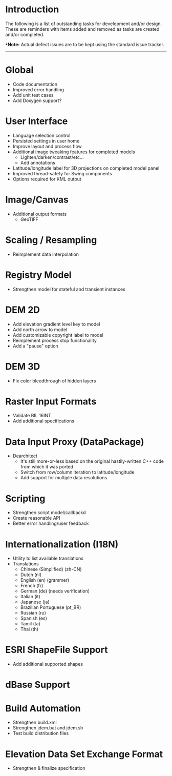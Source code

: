 # Introduction #

The following is a list of outstanding tasks for development and/or design. These are reminders with items added and removed as tasks are created and/or completed.

**`*`Note:** Actual defect issues are to be kept using the standard issue tracker.


---


# Global #
  * Code documentation
  * Improved error handling
  * Add unit test cases
  * Add Doxygen support?

# User Interface #
  * Language selection control
  * Persisted settings in user home
  * Improve layout and process flow
  * Additional image tweaking features for completed models
    * Lighten/darken/contrast/etc...
    * Add annotations
  * Latitude/longitude label for 3D projections on completed model panel
  * Improved thread-safety for Swing components
  * Options required for KML output


# Image/Canvas #
  * Additional output formats
    * GeoTIFF

# Scaling / Resampling #
  * Reimplement data interpolation

# Registry Model #
  * Strengthen model for stateful and transient instances

# DEM 2D #
  * Add elevation gradient level key to model
  * Add north arrow to model
  * Add customizable copyright label to model
  * Reimplement process stop functionality
  * Add a "pause" option

# DEM 3D #
  * Fix color bleedthrough of hidden layers

# Raster Input Formats #
  * Validate BIL 16INT
  * Add additional specifications

# Data Input Proxy (DataPackage) #
  * Dearchitect
    * It's still more-or-less based on the original hastily-written C++ code from which it was ported
    * Switch from row/column iteration to latitude/longitude
    * Add support for multiple data resolutions.

# Scripting #
  * Strengthen script model/callbackd
  * Create reasonable API
  * Better error handling/user feedback

# Internationalization (I18N) #
  * Utility to list available translations
  * Translations
    * Chinese (Simplified) (zh-CN)
    * Dutch (nl)
    * English (en) (grammer)
    * French (fr)
    * German (de) (needs verification)
    * Italian (it)
    * Japanese (ja)
    * Brazilian Portuguese (pt\_BR)
    * Russian (ru)
    * Spanish (es)
    * Tamil (ta)
    * Thai (th)

# ESRI ShapeFile Support #
  * Add additional supported shapes

# dBase Support #

# Build Automation #
  * Strengthen build.xml
  * Strengthen jdem.bat and jdem.sh
  * Test build distribution files

# Elevation Data Set Exchange Format #
  * Strengthen & finalize specification